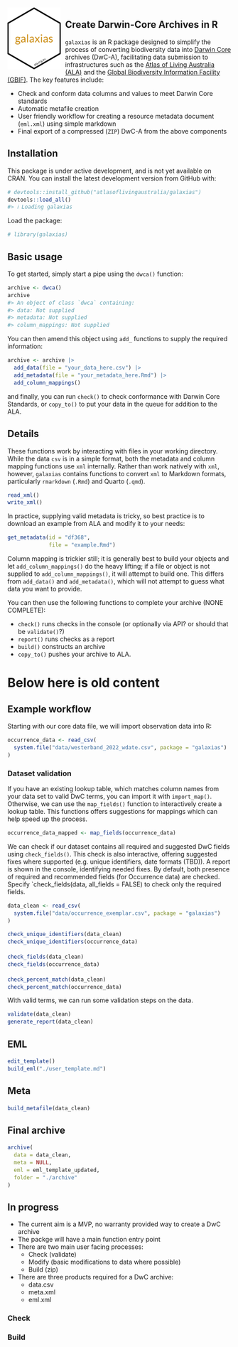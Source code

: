 
<!-- README.md is generated from README.Rmd. Please edit that file -->
<img src="man/figures/logo.png" align="left" style="margin: 20px 10px 0px 0px;" alt="" width="120"/><br>
<h2>
Create Darwin-Core Archives in R
</h2>

`galaxias` is an R package designed to simplify the process of
converting biodiversity data into [Darwin Core](https://dwc.tdwg.org)
archives (DwC-A), facilitating data submission to infrastructures such
as the [Atlas of Living Australia (ALA)](https://www.ala.org.au) and the
[Global Biodiversity Information Facility (GBIF)](https://gbif.org). The
key features include:

- Check and conform data columns and values to meet Darwin Core
  standards
- Automatic metafile creation
- User friendly workflow for creating a resource metadata document
  (`eml.xml`) using simple markdown
- Final export of a compressed (`ZIP`) DwC-A from the above components

## Installation

This package is under active development, and is not yet available on
CRAN. You can install the latest development version from GitHub with:

``` r
# devtools::install_github("atlasoflivingaustralia/galaxias")
devtools::load_all()
#> ℹ Loading galaxias
```

Load the package:

``` r
# library(galaxias)
```

## Basic usage

To get started, simply start a pipe using the `dwca()` function:

``` r
archive <- dwca()
archive
#> An object of class `dwca` containing: 
#> data: Not supplied
#> metadata: Not supplied
#> column_mappings: Not supplied
```

You can then amend this object using `add_` functions to supply the
required information:

``` r
archive <- archive |>
  add_data(file = "your_data_here.csv") |>
  add_metadata(file = "your_metadata_here.Rmd") |>
  add_column_mappings()
```

and finally, you can run `check()` to check conformance with Darwin Core
Standards, or `copy_to()` to put your data in the queue for addition to
the ALA.

## Details

These functions work by interacting with files in your working
directory. While the data `csv` is in a simple format, both the metadata
and column mapping functions use `xml` internally. Rather than work
natively with `xml`, however, `galaxias` contains functions to convert
`xml` to Markdown formats, particularly `rmarkdown` (`.Rmd`) and Quarto
(`.qmd`).

``` r
read_xml()
write_xml()
```

In practice, supplying valid metadata is tricky, so best practice is to
download an example from ALA and modify it to your needs:

``` r
get_metadata(id = "df368", 
             file = "example.Rmd")
```

Column mapping is trickier still; it is generally best to build your
objects and let `add_column_mappings()` do the heavy lifting; if a file
or object is not supplied to `add_column_mappings()`, it will attempt to
build one. This differs from `add_data()` and `add_metadata()`, which
will not attempt to guess what data you want to provide.

You can then use the following functions to complete your archive (NONE
COMPLETE):

- `check()` runs checks in the console (or optionally via API? or should
  that be `validate()`?)
- `report()` runs checks as a report
- `build()` constructs an archive
- `copy_to()` pushes your archive to ALA.

# Below here is old content

## Example workflow

Starting with our core data file, we will import observation data into
R:

``` r
occurrence_data <- read_csv(
  system.file("data/westerband_2022_wdate.csv", package = "galaxias")
)
```

### Dataset validation

If you have an existing lookup table, which matches column names from
your data set to valid DwC terms, you can import it with `import_map()`.
Otherwise, we can use the `map_fields()` function to interactively
create a lookup table. This functions offers suggestions for mappings
which can help speed up the process.

``` r
occurrence_data_mapped <- map_fields(occurrence_data)
```

We can check if our dataset contains all required and suggested DwC
fields using `check_fields()`. This check is also interactive, offering
suggested fixes where supported (e.g. unique identifiers, date formats
(TBD)). A report is shown in the console, identifying needed fixes. By
default, both presence of required and recommended fields (for
Occurrence data) are checked. Specify \`check_fields(data, all_fields =
FALSE) to check only the required fields.

``` r
data_clean <- read_csv(
  system.file("data/occurrence_exemplar.csv", package = "galaxias")
)
```

``` r
check_unique_identifiers(data_clean)
check_unique_identifiers(occurrence_data)

check_fields(data_clean)
check_fields(occurrence_data)

check_percent_match(data_clean)
check_percent_match(occurrence_data)
```

With valid terms, we can run some validation steps on the data.

``` r
validate(data_clean)
generate_report(data_clean)
```

## EML

``` r
edit_template()
build_eml("./user_template.md")
```

## Meta

``` r
build_metafile(data_clean)
```

## Final archive

``` r
archive(
  data = data_clean,
  meta = NULL,
  eml = eml_template_updated,
  folder = "./archive"
)
```

## In progress

- The current aim is a MVP, no warranty provided way to create a DwC
  archive
- The packge will have a main function entry point
- There are two main user facing processes:
  - Check (validate)
  - Modify (basic modifications to data where possible)
  - Build (zip)
- There are three products required for a DwC archive:
  - data.csv
  - meta.xml
  - eml.xml

### Check

### Build
